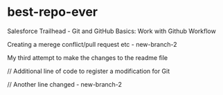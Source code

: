 # best-repo-ever
Salesforce Trailhead - Git and GitHub Basics: Work with Github Workflow

Creating a merege conflict/pull request etc - new-branch-2

My third attempt to make the changes to the readme file

// Additional line of code to register a modification for Git

// Another line changed - new-branch-2
